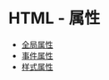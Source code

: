# HTML - 属性

* [全局属性](attribute_global.md)
* [事件属性](attribute_event.md)
* [样式属性](attribute_style.md)
